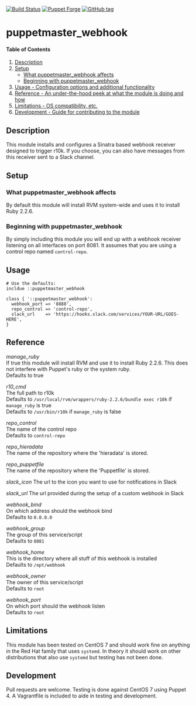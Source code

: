 [![Build Status][travis-img-master]][travis-ci]
[![Puppet Forge][pf-img]][pf-link]
[![GitHub tag][gh-tag-img]][gh-link]

# puppetmaster_webhook

#### Table of Contents

1. [Description](#description)
2. [Setup](#setup)
    * [What puppetmaster_webhook affects](#what-puppetmaster_webhook-affects)
    * [Beginning with puppetmaster_webhook](#beginning-with-puppetmaster_webhook)
3. [Usage - Configuration options and additional functionality](#usage)
4. [Reference - An under-the-hood peek at what the module is doing and how](#reference)
5. [Limitations - OS compatibility, etc.](#limitations)
6. [Development - Guide for contributing to the module](#development)

## Description

This module installs and configures a Sinatra based webhook receiver designed to
trigger r10k. If you choose, you can also have messages from this receiver sent to
a Slack channel.

## Setup

### What puppetmaster_webhook affects

By default this module will install RVM system-wide and uses it to install Ruby 2.2.6.

### Beginning with puppetmaster_webhook

By simply including this module you will end up with a webhook receiver listening
on all interfaces on port 8081. It assumes that you are using a control repo named
`control-repo`.

## Usage

```puppet
# Use the defaults:
incldue ::puppetmaster_webhook
```

```puppet
class { '::puppetmaster_webhook':
  webhook_port => '8888',
  repo_control => 'control-repo',
  slack_url    => 'https://hooks.slack.com/services/YOUR-URL/GOES-HERE',
}
```

## Reference

*manage_ruby*  
If true this module will install RVM and use it to install Ruby 2.2.6.
This does not interfere with Puppet's ruby or the system ruby.  
Defaults to true

*r10_cmd*  
The full path to r10k  
Defaults to `/usr/local/rvm/wrappers/ruby-2.2.6/bundle exec r10k` if `manage_ruby` is true  
Defaults to `/usr/bin/r10k` if `manage_ruby` is false

*repo_control*  
The name of the control repo  
Defaults to `control-repo`

*repo_hieradata*  
The name of the repository where the 'hieradata' is stored.

*repo_puppetfile*  
The name of the repository where the 'Puppetfile' is stored.

*slack_icon*
The url to the icon you want to use for notifications in Slack

*slack_url*
The url provided during the setup of a custom webhook in Slack

*webhook_bind*  
On which address should the webhook bind  
Defaults to `0.0.0.0`

*webhook_group*  
The group of this service/script  
Defaults to `8081`

*webhook_home*  
This is the directory where all stuff of this webhook is installed  
Defaults to `/opt/webhook`

*webhook_owner*  
The owner of this service/script  
Defaults to `root`

*webhook_port*  
On which port should the webhook listen  
Defaults to `root`


## Limitations

This module has been tested on CentOS 7 and should work fine on anything in
the Red Hat family that uses `systemd`. In theory it should work on other
distributions that also use `systemd` but testing has not been done.


## Development

Pull requests are welcome. Testing is done against CentOS 7 using Puppet 4.
A Vagrantfile is included to aide in testing and development.


[gh-tag-img]: https://img.shields.io/github/tag/genebean/genebean-puppetmaster_webhook.svg
[gh-link]: https://github.com/genebean/genebean-puppetmaster_webhook
[pf-img]: https://img.shields.io/puppetforge/v/genebean/puppetmaster_webhook.svg
[pf-link]: https://forge.puppetlabs.com/genebean/puppetmaster_webhook
[travis-ci]: https://travis-ci.org/genebean/genebean-puppetmaster_webhook
[travis-img-master]: https://img.shields.io/travis/genebean/genebean-puppetmaster_webhook/master.svg
